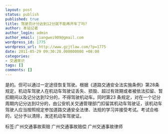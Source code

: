 ```yaml
---
layout: post
status: publish
published: true
title: 驾驶员计分达到12分就不能再开车了吗?
author: 本站记者
author_login: admin
author_email: jiangwei909@gmail.com
wordpress_id: 1775
wordpress_url: http://www.gzjtlaw.com/?p=1775
date: 2011-05-29 09:30:28.000000000 +08:00
categories:
- 交通常识
tags: []
comments: []
---
```

是的。但可以通过一定途径恢复驾驶。根据《道路交通安全法实施条例》第28条规定，机动车驾驶人在机动车驾驶证丢失、损毁、超过有效期或者被依法扣留、暂扣期间以及记分达到12分的，不得驾驶机动车。同时第23 条规定，对在一个记分周期内记分达到l2分的，由公安机关交通管理部门扣留其机动车驾驶证，该机动车驾驶人应当按照规定参加道路交通安全法律、法规的学习并接受考试。考试合格的，记分予以清除，发还机动车驾驶证。标签:广州交通事故索赔 广州交通事故赔偿 广州交通事故律师
